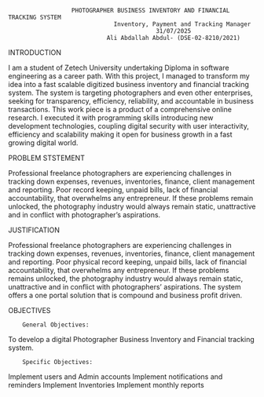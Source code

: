 
                      PHOTOGRAPHER BUSINESS INVENTORY AND FINANCIAL TRACKING SYSTEM
                                  Inventory, Payment and Tracking Manager 
                                              31/07/2025
                                Ali Abdallah Abdul- (DSE-02-8210/2021)

INTRODUCTION

I am a student of Zetech University undertaking Diploma in software engineering as a career path. 
With this project, I managed to transform my idea into a fast scalable digitized business inventory and financial tracking system. 
The system is targeting photographers and even other enterprises,  seeking for transparency, efficiency, reliability, and 
accountable in business transactions. This work piece is a product of a comprehensive online research. 
I executed it with programming skills introducing new development technologies, coupling digital security with user interactivity, 
efficiency and scalability making it open for business growth in a fast growing digital world.

PROBLEM STSTEMENT

Professional freelance photographers are experiencing challenges in tracking down 
expenses, revenues, inventories, finance, client management and reporting. Poor 
record keeping, unpaid bills, lack of financial accountability, that overwhelms any
entrepreneur.  If these problems remain unlocked, the photography industry would
always remain static, unattractive and in conflict with photographer’s aspirations.

JUSTIFICATION

 Professional freelance photographers are experiencing challenges in tracking down 
 expenses, revenues, inventories, finance, client management and reporting. Poor 
 physical record keeping, unpaid bills, lack of financial accountability, that 
 overwhelms any entrepreneur.  If these problems remains unlocked, the photography 
 industry would always remain static, unattractive and in conflict with 
 photographers’ aspirations. The system offers a one portal solution that is 
 compound and business profit driven.
		

OBJECTIVES

        General Objectives: 

To develop a digital Photographer Business Inventory 
and Financial tracking system.

        Specific Objectives: 

Implement users and Admin accounts
Implement notifications and reminders 
Implement Inventories
Implement monthly reports







